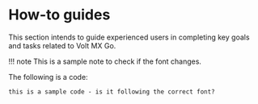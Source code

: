 # How-to guides

This section intends to guide experienced users in completing key goals and tasks related to Volt MX Go.

!!! note
    This is a sample note to check if the font changes.

The following is a code:

`this is a sample code - is it following the correct font?`